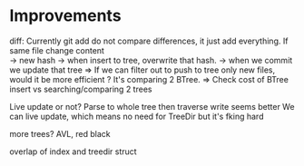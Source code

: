 # Improvements 
diff: 
Currently git add do not compare differences, it just add everything. If same file change content  
-> new hash -> when insert to tree, overwrite that hash. 
-> when we commit we update that tree 
=> If we can filter out to push to tree only new files, would it be more efficient ? 
It's comparing 2 BTree. 
=> Check cost of BTree insert vs searching/comparing 2 trees   


Live update or not?
Parse to whole tree then traverse write seems better 
We can live update, which means no need for TreeDir but it's fking hard

more trees? 
AVL, red black


overlap of index and treedir struct